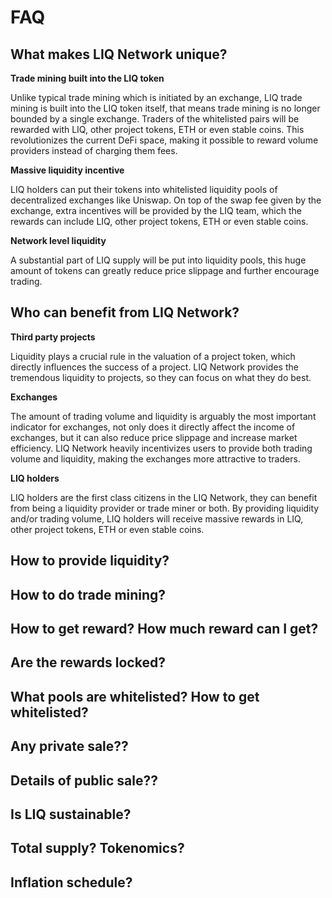 # FAQ

## What makes LIQ Network unique?

**Trade mining built into the LIQ token**

Unlike typical trade mining which is initiated by an exchange, LIQ trade mining is built into the LIQ token itself, that means trade mining is no longer bounded by a single exchange. Traders of the whitelisted pairs will be rewarded with LIQ, other project tokens, ETH or even stable coins. This revolutionizes the current DeFi space, making it possible to reward volume providers instead of charging them fees.

**Massive liquidity incentive**

LIQ holders can put their tokens into whitelisted liquidity pools of decentralized exchanges like Uniswap. On top of the swap fee given by the exchange, extra incentives will be provided by the LIQ team, which the rewards can include LIQ, other project tokens, ETH or even stable coins.

**Network level liquidity**

A substantial part of LIQ supply will be put into liquidity pools, this huge amount of tokens can greatly reduce price slippage and further encourage trading.

## Who can benefit from LIQ Network?

**Third party projects**

Liquidity plays a crucial rule in the valuation of a project token, which directly influences the success of a project. LIQ Network provides the tremendous liquidity to projects, so they can focus on what they do best.

**Exchanges**

The amount of trading volume and liquidity is arguably the most important indicator for exchanges, not only does it directly affect the income of exchanges, but it can also reduce price slippage and increase market efficiency. LIQ Network heavily incentivizes users to provide both trading volume and liquidity, making the exchanges more attractive to traders.

**LIQ holders**

LIQ holders are the first class citizens in the LIQ Network, they can benefit from being a liquidity provider or trade miner or both. By providing liquidity and/or trading volume, LIQ holders will receive massive rewards in LIQ, other project tokens, ETH or even stable coins.

## How to provide liquidity?

## How to do trade mining?

## How to get reward? How much reward can I get?

## Are the rewards locked?

## What pools are whitelisted? How to get whitelisted?

## Any private sale??

## Details of public sale??

## Is LIQ sustainable?

## Total supply? Tokenomics?

## Inflation schedule?
